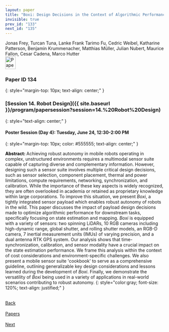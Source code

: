 ```yaml
---
layout: paper
title: "Boxi: Design Decisions in the Context of Algorithmic Performance for Robotics"
invisible: true
prev_id: "133"
next_id: "135"
---
```

<div class="paper-authors">
  <div class="paper-author-box">
    <div class="paper-author-name">Jonas Frey, Turcan Tuna, Lanke Frank Tarimo Fu, Cedric Weibel, Katharine Patterson, Benjamin Krummenacher, Matthias Müller, Julian Nubert, Maurice Fallon, Cesar Cadena, Marco Hutter</div>
    <div class="paper-author-uni"></div>
  </div>
</div>

<div class="paper-pdf">
  <div>
    <a href="https://www.roboticsproceedings.org/rss21/p134.pdf" title="Download PDF" target="_blank">
      <img src="{{ site.baseurl }}/images/paper_link_cardinal_red.png" alt="Paper PDF" width="33" height="40" />
    </a>
  </div>
</div>

### Paper ID 134
{: style="margin-top: 10px; text-align: center;" }

### [Session 14. Robot Design]({{ site.baseurl }}/program/papersession?session=14.%20Robot%20Design)
{: style="text-align: center;" }

#### Poster Session (Day 4): Tuesday, June 24, 12:30-2:00 PM
{: style="margin-top: 10px; color: #555555; text-align: center;" }

<b style="color: black;">Abstract: </b>Achieving robust autonomy in mobile robots operating in complex, unstructured environments requires a multimodal sensor suite capable of capturing diverse and complementary information. However, designing such a sensor suite involves multiple critical design decisions, such as sensor selection, component placement, thermal and power limitations, compute requirements, networking, synchronization, and calibration. While the importance of these key aspects is widely recognized, they are often overlooked in academia or retained as proprietary knowledge within large corporations. To improve this situation, we present *Boxi*, a tightly integrated sensor payload which enables robust autonomy of robots in the wild. This paper discusses the impact of payload design decisions made to optimize algorithmic performance for downstream tasks, specifically focusing on state estimation and mapping. *Boxi* is equipped with a variety of sensors: two spinning LiDARs, 10 RGB cameras including high-dynamic range, global shutter, and rolling shutter models, an RGB-D camera, 7 inertial measurement units (IMUs) of varying precision, and a dual antenna RTK GPS system. Our analysis shows that time-synchronization, calibration, and sensor modality have a crucial impact on the state estimation performance. We frame this analysis within the context of cost considerations and environment-specific challenges. We also present a mobile sensor suite 'cookbook' to serve as a comprehensive guideline, outlining generalizable key design considerations and lessons learned during the development of *Boxi*. Finally, we demonstrate the versatility of *Boxi* being used in a variety of applications in real-world scenarios contributing to robust autonomy.
{: style="color:gray; font-size: 120%; text-align: justified;" }

<div class="paper-menu">
  <div class="paper-menu-inner">
    <a href="{{ site.baseurl }}/program/papers/133/" title="Previous Paper">
            <div class="paper-menu-icon">
                <i class="fa fa-chevron-left"></i><br>
                <span class="paper-menu-label">Back</span>
            </div>
        </a>
    <a href="{{ site.baseurl }}/program/papers" title="All Papers">
      <div class="paper-menu-icon">
        <i class="fa fa-list"></i><br>
        <span class="paper-menu-label">Papers</span>
      </div>
    </a>
    <a href="{{ site.baseurl }}/program/papers/135/" title="Next Paper">
            <div class="paper-menu-icon">
                <i class="fa fa-chevron-right"></i><br>
                <span class="paper-menu-label">Next</span>
            </div>
        </a>
  </div>
</div>
